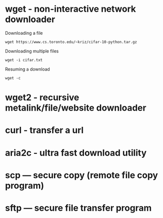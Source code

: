 # wget - non-interactive network downloader

Downloading a file

```
wget https://www.cs.toronto.edu/~kriz/cifar-10-python.tar.gz
```

Downloading multiple files

```
wget -i cifar.txt
```

Resuming a download

```
wget -c
```


# wget2 - recursive metalink/file/website downloader

# curl - transfer a url

# aria2c -  ultra fast download utility

# scp — secure copy (remote file copy program)

# sftp — secure file transfer program
